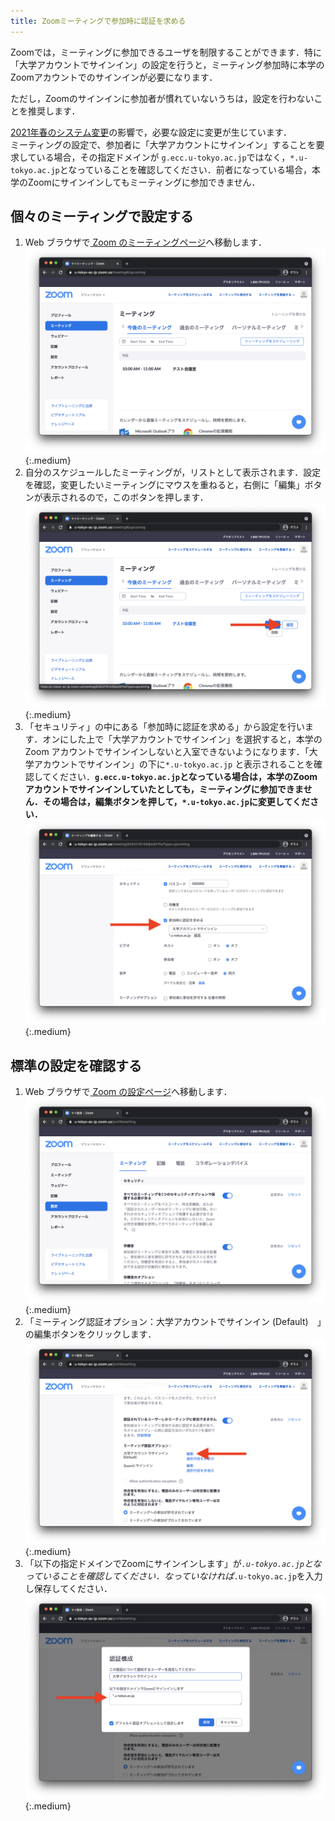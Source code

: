 ```yaml
---
title: Zoomミーティングで参加時に認証を求める
---
```


Zoomでは，ミーティングに参加できるユーザを制限することができます．特に「大学アカウントでサインイン」の設定を行うと，ミーティング参加時に本学のZoomアカウントでのサインインが必要になります．

ただし，Zoomのサインインに参加者が慣れていないうちは，設定を行わないことを推奨します．

<div class="important-box">
<a href="/change2021s/">2021年春のシステム変更</a>の影響で，必要な設定に変更が生じています．<br>
ミーティングの設定で、参加者に「大学アカウントにサインイン」することを要求している場合，その指定ドメインが <code>g.ecc.u-tokyo.ac.jp</code>ではなく，<code>*.u-tokyo.ac.jp</code>となっていることを確認してください．前者になっている場合，本学のZoomにサインインしてもミーティングに参加できません．
</div>

## 個々のミーティングで設定する

1. Web ブラウザで<a href="https://u-tokyo-ac-jp.zoom.us/meeting#/upcoming" target="_blank"> Zoom のミーティングページ</a>へ移動します．
![](img/auth_meeting_1.png){:.medium}
2. 自分のスケジュールしたミーティングが，リストとして表示されます．設定を確認，変更したいミーティングにマウスを重ねると，右側に「編集」ボタンが表示されるので，このボタンを押します．
![](img/auth_meeting_2.png){:.medium}
3. 「セキュリティ」の中にある「参加時に認証を求める」から設定を行います．オンにした上で「大学アカウントでサインイン」を選択すると，本学の Zoom アカウントでサインインしないと入室できないようになります．「大学アカウントでサインイン」の下に`*.u-tokyo.ac.jp` と表示されることを確認してください．<strong><code>g.ecc.u-tokyo.ac.jp</code>となっている場合は，本学のZoomアカウントでサインインしていたとしても，ミーティングに参加できません．その場合は，編集ボタンを押して，<code>*.u-tokyo.ac.jp</code>に変更してください．</strong>
![](img/auth_meeting_3.png){:.medium}

## 標準の設定を確認する



1. Web ブラウザで<a href="https://u-tokyo-ac-jp.zoom.us/profile/setting" target="_blank"> Zoom の設定ページ</a>へ移動します．
![](img/auth_setting_1.png){:.medium}
2. 「ミーティング認証オプション：大学アカウントでサインイン (Default)　」の編集ボタンをクリックします．
![](img/auth_setting_2.png){:.medium}
3. 「以下の指定ドメインでZoomにサインインします」が<code>*.u-tokyo.ac.jp</code>となっていることを確認してください．なっていなければ<code>*.u-tokyo.ac.jp</code>を入力し保存してください．
![](img/auth_setting_3.png){:.medium}